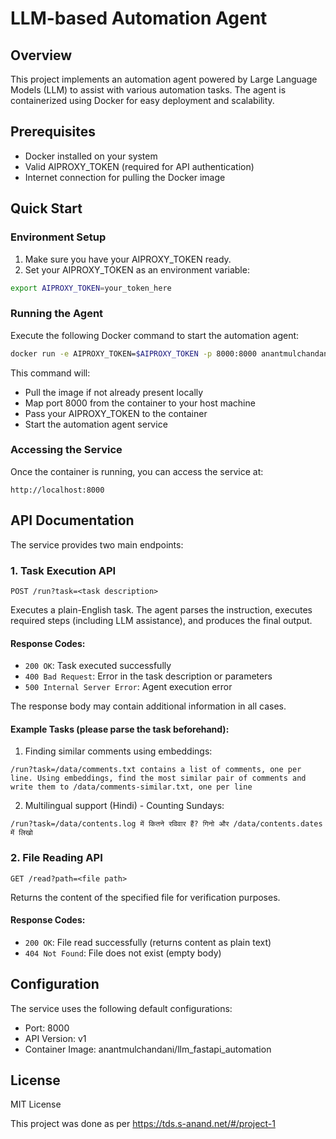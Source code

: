 # LLM-based Automation Agent

## Overview
This project implements an automation agent powered by Large Language Models (LLM) to assist with various automation tasks. The agent is containerized using Docker for easy deployment and scalability.

## Prerequisites
- Docker installed on your system
- Valid AIPROXY_TOKEN (required for API authentication)
- Internet connection for pulling the Docker image

## Quick Start

### Environment Setup
1. Make sure you have your AIPROXY_TOKEN ready. 
2. Set your AIPROXY_TOKEN as an environment variable:
```bash
export AIPROXY_TOKEN=your_token_here
```

### Running the Agent
Execute the following Docker command to start the automation agent:
```bash
docker run -e AIPROXY_TOKEN=$AIPROXY_TOKEN -p 8000:8000 anantmulchandani/llm_fastapi_automation
```

This command will:
- Pull the image if not already present locally
- Map port 8000 from the container to your host machine
- Pass your AIPROXY_TOKEN to the container
- Start the automation agent service

### Accessing the Service
Once the container is running, you can access the service at:
```
http://localhost:8000
```

## API Documentation

The service provides two main endpoints:

### 1. Task Execution API
```
POST /run?task=<task description>
```
Executes a plain-English task. The agent parses the instruction, executes required steps (including LLM assistance), and produces the final output.

#### Response Codes:
- `200 OK`: Task executed successfully
- `400 Bad Request`: Error in the task description or parameters
- `500 Internal Server Error`: Agent execution error

The response body may contain additional information in all cases.

#### Example Tasks (please parse the task beforehand):
1. Finding similar comments using embeddings:
```
/run?task=/data/comments.txt contains a list of comments, one per line. Using embeddings, find the most similar pair of comments and write them to /data/comments-similar.txt, one per line
```

2. Multilingual support (Hindi) - Counting Sundays:
```
/run?task=/data/contents.log में कितने रविवार हैं? गिनो और /data/contents.dates में लिखो
```

### 2. File Reading API
```
GET /read?path=<file path>
```
Returns the content of the specified file for verification purposes.

#### Response Codes:
- `200 OK`: File read successfully (returns content as plain text)
- `404 Not Found`: File does not exist (empty body)

## Configuration
The service uses the following default configurations:
- Port: 8000
- API Version: v1
- Container Image: anantmulchandani/llm_fastapi_automation


## License
MIT License

This project was done as per https://tds.s-anand.net/#/project-1 